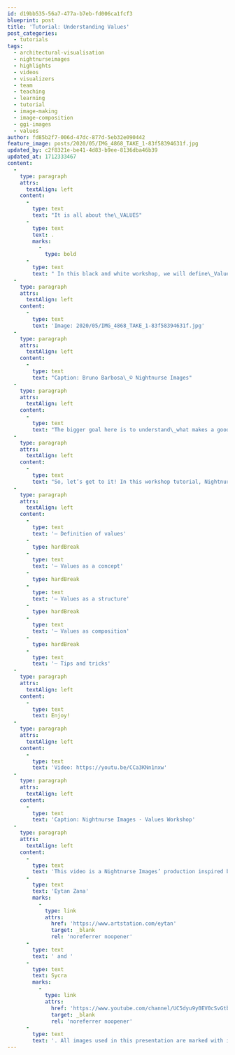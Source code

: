 ```yaml
---
id: d19bb535-56a7-477a-b7eb-fd006ca1fcf3
blueprint: post
title: 'Tutorial: Understanding Values'
post_categories:
  - tutorials
tags:
  - architectural-visualisation
  - nightnurseimages
  - highlights
  - videos
  - visualizers
  - team
  - teaching
  - learning
  - tutorial
  - image-making
  - image-composition
  - ggi-images
  - values
author: fd85b2f7-006d-47dc-877d-5eb32e090442
feature_image: posts/2020/05/IMG_4868_TAKE_1-83f58394631f.jpg
updated_by: c2f8321e-be41-4d83-b9ee-8136dba46b39
updated_at: 1712333467
content:
  -
    type: paragraph
    attrs:
      textAlign: left
    content:
      -
        type: text
        text: "It is all about the\_VALUES"
      -
        type: text
        text: .
        marks:
          -
            type: bold
      -
        type: text
        text: " In this black and white workshop, we will define\_Value\_and understand how it can be used in three different aspects of an image:\_Concept,\_Structure,\_and\_Composition.\_We will also learn some tips and tricks on how to read and apply value to Photoshop. So pay attention and prepare yourselves for the no color mode of image-making."
  -
    type: paragraph
    attrs:
      textAlign: left
    content:
      -
        type: text
        text: 'Image: 2020/05/IMG_4868_TAKE_1-83f58394631f.jpg'
  -
    type: paragraph
    attrs:
      textAlign: left
    content:
      -
        type: text
        text: "Caption: Bruno Barbosa\_© Nightnurse Images"
  -
    type: paragraph
    attrs:
      textAlign: left
    content:
      -
        type: text
        text: "The bigger goal here is to understand\_what makes a good image. Why is it that a particular image is pleasing to the eye and a joy to stare at while another one just won't work? There probably is no single answer to that question but we can at least attempt to approach the problem in a scientific manner and come up with objective methods that will ensure the success and effectiveness of an image."
  -
    type: paragraph
    attrs:
      textAlign: left
    content:
      -
        type: text
        text: "So, let’s get to it! In this workshop tutorial, Nightnurse Images visualizer, Bruno Barbosa,\_will guide you through the following:"
  -
    type: paragraph
    attrs:
      textAlign: left
    content:
      -
        type: text
        text: '– Definition of values'
      -
        type: hardBreak
      -
        type: text
        text: '– Values as a concept'
      -
        type: hardBreak
      -
        type: text
        text: '– Values as a structure'
      -
        type: hardBreak
      -
        type: text
        text: '– Values as composition'
      -
        type: hardBreak
      -
        type: text
        text: '– Tips and tricks'
  -
    type: paragraph
    attrs:
      textAlign: left
    content:
      -
        type: text
        text: Enjoy!
  -
    type: paragraph
    attrs:
      textAlign: left
    content:
      -
        type: text
        text: 'Video: https://youtu.be/CCa3KNn1nxw'
  -
    type: paragraph
    attrs:
      textAlign: left
    content:
      -
        type: text
        text: 'Caption: Nightnurse Images - Values Workshop'
  -
    type: paragraph
    attrs:
      textAlign: left
    content:
      -
        type: text
        text: 'This video is a Nightnurse Images’ production inspired by concepts from '
      -
        type: text
        text: 'Eytan Zana'
        marks:
          -
            type: link
            attrs:
              href: 'https://www.artstation.com/eytan'
              target: _blank
              rel: 'noreferrer noopener'
      -
        type: text
        text: ' and '
      -
        type: text
        text: Sycra
        marks:
          -
            type: link
            attrs:
              href: 'https://www.youtube.com/channel/UC5dyu9y0EV0cSvGtbBtHw_w'
              target: _blank
              rel: 'noreferrer noopener'
      -
        type: text
        text: '. All images used in this presentation are marked with image rightful attribution on each individual image throughout the presentation.'
---
```

